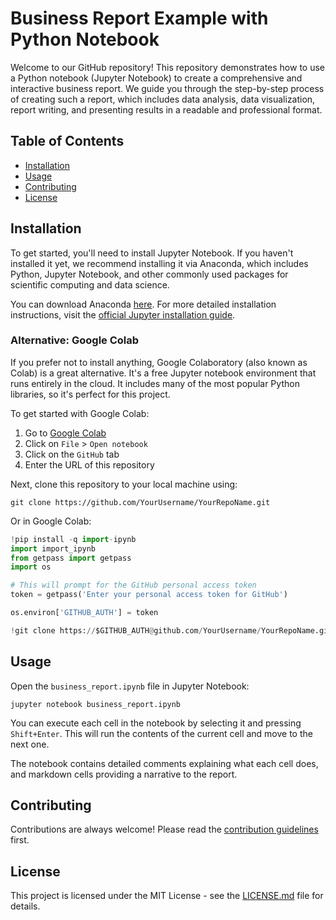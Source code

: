 # Business Report Example with Python Notebook

Welcome to our GitHub repository! This repository demonstrates how to use a Python notebook (Jupyter Notebook) to create a comprehensive and interactive business report. We guide you through the step-by-step process of creating such a report, which includes data analysis, data visualization, report writing, and presenting results in a readable and professional format.

## Table of Contents

- [Installation](#installation)
- [Usage](#usage)
- [Contributing](#contributing)
- [License](#license)

## Installation

To get started, you'll need to install Jupyter Notebook. If you haven't installed it yet, we recommend installing it via Anaconda, which includes Python, Jupyter Notebook, and other commonly used packages for scientific computing and data science.

You can download Anaconda [here](https://www.anaconda.com/distribution/). For more detailed installation instructions, visit the [official Jupyter installation guide](https://jupyter.org/install).

### Alternative: Google Colab

If you prefer not to install anything, Google Colaboratory (also known as Colab) is a great alternative. It's a free Jupyter notebook environment that runs entirely in the cloud. It includes many of the most popular Python libraries, so it's perfect for this project.

To get started with Google Colab:

1. Go to [Google Colab](https://colab.research.google.com/)
2. Click on `File` > `Open notebook`
3. Click on the `GitHub` tab
4. Enter the URL of this repository

Next, clone this repository to your local machine using:

```
git clone https://github.com/YourUsername/YourRepoName.git
```

Or in Google Colab:

```python
!pip install -q import-ipynb
import import_ipynb
from getpass import getpass
import os

# This will prompt for the GitHub personal access token
token = getpass('Enter your personal access token for GitHub')

os.environ['GITHUB_AUTH'] = token

!git clone https://$GITHUB_AUTH@github.com/YourUsername/YourRepoName.git
```

## Usage

Open the `business_report.ipynb` file in Jupyter Notebook:

```
jupyter notebook business_report.ipynb
```

You can execute each cell in the notebook by selecting it and pressing `Shift+Enter`. This will run the contents of the current cell and move to the next one.

The notebook contains detailed comments explaining what each cell does, and markdown cells providing a narrative to the report.

## Contributing

Contributions are always welcome! Please read the [contribution guidelines](CONTRIBUTING.md) first.

## License

This project is licensed under the MIT License - see the [LICENSE.md](LICENSE.md) file for details.
